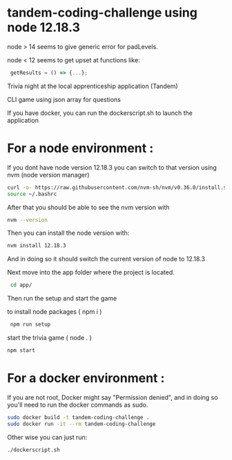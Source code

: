 # tandem-coding-challenge using node 12.18.3 
 node > 14 seems to give generic error for padLevels.
 
 node < 12 seems to get upset at functions like:
 ```javascript
  getResults = () => {...};
 ```
 
Trivia night at the local apprenticeship application (Tandem)

CLI game using json array for questions

If you have docker, you can run the dockerscript.sh to launch the application

# For a node environment :

If you dont have node version 12.18.3 you can switch to that version using nvm (node version manager)

```bash
curl -o- https://raw.githubusercontent.com/nvm-sh/nvm/v0.36.0/install.sh | bash
source ~/.bashrc
```
After that you should be able to see the nvm version with
```bash
nvm --version
```
Then you can install the node version with:
```bash
nvm install 12.18.3
```
And in doing so it should switch the current version of node to 12.18.3

Next move into the app folder where the project is located.
```bash
 cd app/
```

Then run the setup and start the game

to install node packages ( npm i )
```bash 
 npm run setup
```

start the trivia game ( node . )
```bash
npm start
``` 

# For a docker environment :
If you are not root, Docker might say "Permission denied", and in doing so you'll need to run the docker commands as sudo.
```bash
sudo docker build -t tandem-coding-challenge .
sudo docker run -it --rm tandem-coding-challenge
```
Other wise you can just run:
```bash
./dockerscript.sh
```
